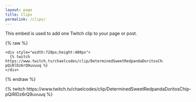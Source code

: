 ```yaml
---
layout: page
title: Clips
permalink: /clips/
---
```

This embed is used to add one Twitch clip to your page or post.

{% raw %}
```
<div style="width:720px;height:480px">
  {% twitch https://www.twitch.tv/chaelcodes/clip/DeterminedSweetRedpandaDoritosChip-pQiRlDz6rQ9uvuuq %}
</div>
```
{% endraw %}
<div style="width:720px;height:480px">
  {% twitch https://www.twitch.tv/chaelcodes/clip/DeterminedSweetRedpandaDoritosChip-pQiRlDz6rQ9uvuuq %}
</div>
